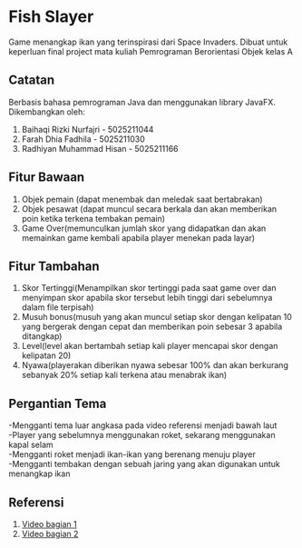 # Fish Slayer
Game menangkap ikan yang terinspirasi dari Space Invaders. Dibuat untuk keperluan final project mata kuliah Pemrograman Berorientasi Objek kelas A

## Catatan
Berbasis bahasa pemrograman Java dan menggunakan library JavaFX. Dikembangkan oleh:
1. Baihaqi Rizki Nurfajri - 5025211044
2. Farah Dhia Fadhila - 5025211030
3. Radhiyan Muhammad Hisan - 5025211166

## Fitur Bawaan
1. Objek pemain (dapat menembak dan meledak saat bertabrakan)
2. Objek pesawat (dapat muncul secara berkala dan akan memberikan poin ketika terkena tembakan pemain)
3. Game Over(memunculkan jumlah skor yang didapatkan dan akan memainkan game kembali apabila player menekan pada layar) 

## Fitur Tambahan
1. Skor Tertinggi(Menampilkan skor tertinggi pada saat game over dan menyimpan skor apabila skor tersebut lebih tinggi dari sebelumnya dalam file terpisah)
2. Musuh bonus(musuh yang akan muncul setiap skor dengan kelipatan 10 yang bergerak dengan cepat dan memberikan poin sebesar 3 apabila ditangkap)
3. Level(level akan bertambah setiap kali player mencapai skor dengan kelipatan 20)
4. Nyawa(playerakan diberikan nyawa sebesar 100% dan akan berkurang sebanyak 20% setiap kali terkena atau menabrak ikan)

## Pergantian Tema
-Mengganti tema luar angkasa pada video referensi menjadi bawah laut<br/>
-Player yang sebelumnya menggunakan roket, sekarang menggunakan kapal selam<br/>
-Mengganti roket menjadi ikan-ikan yang berenang menuju player<br/>
-Mengganti tembakan dengan sebuah jaring yang akan digunakan untuk menangkap ikan

## Referensi
1. [Video bagian 1](https://www.youtube.com/watch?v=0szmaHH1hno)
2. [Video bagian 2](https://www.youtube.com/watch?v=dzcQgv9hqXI)
